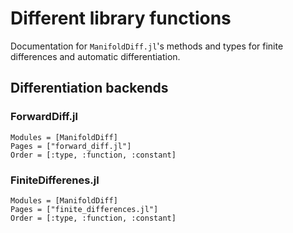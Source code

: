 # Different library functions

Documentation for `ManifoldDiff.jl`'s methods and types for finite differences and automatic differentiation.

## Differentiation backends

### ForwardDiff.jl

```@autodocs
Modules = [ManifoldDiff]
Pages = ["forward_diff.jl"]
Order = [:type, :function, :constant]
```

### FiniteDifferenes.jl

```@autodocs
Modules = [ManifoldDiff]
Pages = ["finite_differences.jl"]
Order = [:type, :function, :constant]
```
